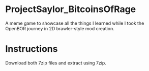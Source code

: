 # ProjectSaylor_BitcoinsOfRage
A meme game to showcase all the things I learned while I took the OpenBOR journey in 2D brawler-style mod creation.

# Instructions

Download both 7zip files and extract using 7zip.

